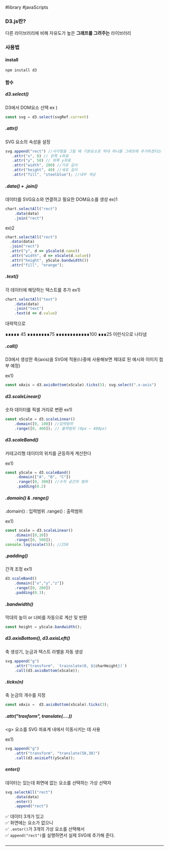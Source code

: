 #library #javaScripts

### D3.js란?
다른 라이브러리에 비해 자유도가 높은 **그래프를 그려주는** 라이브러리

### 사용법

#### install
```cmd
npm install d3
```

#### 함수

##### d3.select()
D3에서 DOM요소 선택
ex ) 
```js
const svg = d3.select(svgRef.current)
```

##### .attr()
SVG 요소의 속성을 설정
```js
svg.append("rect") //사각형을 그릴 때 기본요소로 막대 하나를 그래프에 추가하겠다는 뜻
   .attr("x", 0) // 왼쪽 x좌표
   .attr("y", 50) // 위쪽 y좌표
   .attr("width", 200) //가로 길이
   .attr("height", 40) //세로 길이
   .attr("fill", "steelblue"); //내부 색상

```

##### .data() + .join()
데이터를 SVG요소와 연결하고 필요한 DOM요소를 생성
ex)1
```js
chart.selectAll("rect")
	.data(data)
	.join("rect")
```

ex)2
```js
chart.selectAll("rect")
  .data(data)
  .join("rect")
  .attr("y", d => yScale(d.name))
  .attr("width", d => xScale(d.value))
  .attr("height", yScale.bandwidth())
  .attr("fill", "orange");

```

##### .text()
각 데이터에 해당하는 텍스트를 추가
ex1)
```js
chart.selectAll("text")
	.data(data)
	.join("text")
	.text(d => d.value)
```
대략적으로

∎∎∎∎∎ 45
∎∎∎∎∎∎∎∎75
∎∎∎∎∎∎∎∎∎∎∎∎100
∎∎∎25 
이런식으로 나타냄

##### .call()
D3에서 생성한 축(axis)을 SVG에 적용(나중에 사용해보면 제대로 된 예시와 이미지 첨부 예정)

ex1)
```js
const xAxis = d3.axisBottom(xScale).ticks(5); svg.select(".x-axis")    .attr("transform", `translate(0, ${chartHeight})`)    .call(xAxis);
```

##### d3.scaleLinear()
숫자 데이터를 픽셀 거리로 변환
ex1)
```js
const xScale = d3.scaleLinear()
	.domain([0, 100]) //입력범위
	.range([0, 400]); // 출력범위 (0px ~ 400px)
```

##### d3.scaleBand()
카테고리형 데이터의 위치를 균등하게 계산한다

ex1)
```js
const yScale = d3.scaleBand()
	 .domain(["A", "B", "C"])
	 .range([0, 300]) //수직 공간의 범위
	 .padding(0.2)
```

##### .domain() & .range()
.domain() : 입력범위
.range() : 출력범위

ex1)
```js
const scale = d3.scaleLinear()
	.dimain([0,10])
	.range([0, 500]);
console.log(scale(5)); //250
```


##### .padding()
간격 조정
ex1)
```js
d3.scaleBand()
	.domain(["x","y","z"])
	.range([0, 200])
	.padding(0.3);
```

##### .bandwidth()
막대의 높이 or 너비를 자동으로 계산 및 반환

```js
const height = yScale.bandwidth();
```


##### d3.axisBottom(), d3.axisLeft()

축 생성기, 눈금과 텍스트 라벨을 자동 생성

```js
svg.append("g")
	.attr("transform", `trainslate(0, ${charHeight})`)
	.call(d3.axisBottom(xScale));
```


##### .ticks(n)

축 눈금의 개수를 지정

```js
const xAxis =  d3.axisBottom(xScale).ticks(3);
```

##### .attr("trasform", translate(....))
\<g> 요소를 SVG 좌표계 내에서 이동시키는 데 사용

ex1)
```js
svg.append("g")
	.attr("transform", "translate(50,30)")
	.call(d3.axisLeft(yScale));
```

##### enter()
데이터는 있는데 화면에 없는 요소를 선택하는 가상 선택자

```js
svg.selectAll("rect")
	.data(data)
	.enter()
	.append("rect")
```
✅ 데이터 3개가 있고  
✅ 화면에는 요소가 없으니  
✅ `.enter()`가 3개의 가상 요소를 선택해서  
✅ `append("rect")`를 실행하면서 실제 SVG에 추가해 준다.
### <hr>
